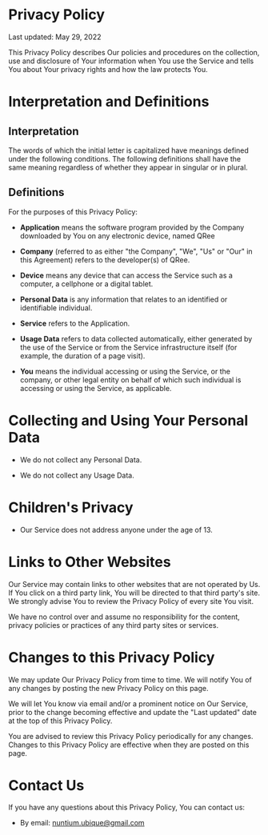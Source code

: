 # Privacy Policy

Last updated: May 29, 2022

This Privacy Policy describes Our policies and procedures on the collection,
use and disclosure of Your information when You use the Service and tells
You about Your privacy rights and how the law protects You.

# Interpretation and Definitions

## Interpretation

The words of which the initial letter is capitalized have meanings defined
under the following conditions. The following definitions shall have the same
meaning regardless of whether they appear in singular or in plural.

## Definitions

For the purposes of this Privacy Policy:

- __Application__ means the software program provided by the Company downloaded
by You on any electronic device, named QRee

- __Company__ (referred to as either "the Company", "We", "Us" or "Our" in
this Agreement) refers to the developer(s) of QRee.

- __Device__ means any device that can access the Service such as a computer,
a cellphone or a digital tablet.

- __Personal Data__ is any information that relates to an identified or
identifiable individual.

- __Service__ refers to the Application.

- __Usage Data__ refers to data collected automatically, either generated by
the use of the Service or from the Service infrastructure itself (for example,
the duration of a page visit).

- __You__ means the individual accessing or using the Service, or the company,
or other legal entity on behalf of which such individual is accessing or using
the Service, as applicable.

# Collecting and Using Your Personal Data

- We do not collect any Personal Data.

- We do not collect any Usage Data.

# Children's Privacy

- Our Service does not address anyone under the age of 13.

# Links to Other Websites

Our Service may contain links to other websites that are not operated by Us.
If You click on a third party link, You will be directed to that third party's
site. We strongly advise You to review the Privacy Policy of every site You visit.

We have no control over and assume no responsibility for the content, privacy
policies or practices of any third party sites or services.

# Changes to this Privacy Policy

We may update Our Privacy Policy from time to time. We will notify You of any
changes by posting the new Privacy Policy on this page.

We will let You know via email and/or a prominent notice on Our Service, prior
to the change becoming effective and update the "Last updated" date at the top
of this Privacy Policy.

You are advised to review this Privacy Policy periodically for any changes.
Changes to this Privacy Policy are effective when they are posted on this page.

# Contact Us

If you have any questions about this Privacy Policy, You can contact us:

- By email: nuntium.ubique@gmail.com
